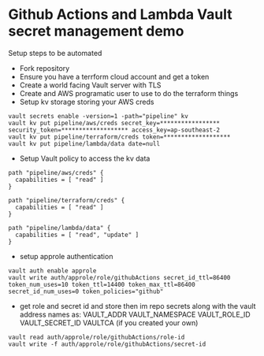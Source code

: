 # Github Actions and Lambda Vault secret management demo


Setup steps to be automated

- Fork repository
- Ensure you have a terrform cloud account and get a token
- Create a world facing Vault server with TLS
- Create and AWS programatic user to use to do the terraform things
- Setup kv storage storing your AWS creds

```
vault secrets enable -version=1 -path="pipeline" kv
vault kv put pipeline/aws/creds secret_key=***************** security_token=******************* access_key=ap-southeast-2
vault kv put pipeline/terraform/creds token=*******************
vault kv put pipeline/lambda/data date=null
```

- Setup Vault policy to access the kv data

```
path "pipeline/aws/creds" {
  capabilities = [ "read" ]
}

path "pipeline/terraform/creds" {
  capabilities = [ "read" ]
}

path "pipeline/lambda/data" {
  capabilities = [ "read", "update" ]
}
```

- setup approle authentication

```
vault auth enable approle
vault write auth/approle/role/githubActions secret_id_ttl=86400 token_num_uses=10 token_ttl=14400 token_max_ttl=86400 secret_id_num_uses=0 token_policies="github"
```

- get role and secret id and store then im repo secrets along with the vault address names as:
VAULT_ADDR
VAULT_NAMESPACE
VAULT_ROLE_ID
VAULT_SECRET_ID
VAULTCA (if you created your own)

```
vault read auth/approle/role/githubActions/role-id
vault write -f auth/approle/role/githubActions/secret-id
```
